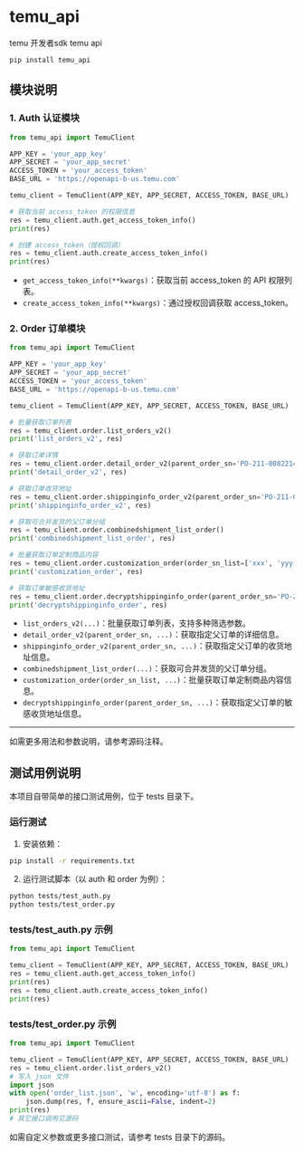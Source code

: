 # temu_api
temu 开发者sdk temu api
```shell
pip install temu_api
```

## 模块说明


### 1. Auth 认证模块

```python
from temu_api import TemuClient

APP_KEY = 'your_app_key'
APP_SECRET = 'your_app_secret'
ACCESS_TOKEN = 'your_access_token'
BASE_URL = 'https://openapi-b-us.temu.com'

temu_client = TemuClient(APP_KEY, APP_SECRET, ACCESS_TOKEN, BASE_URL)

# 获取当前 access_token 的权限信息
res = temu_client.auth.get_access_token_info()
print(res)

# 创建 access_token（授权回调）
res = temu_client.auth.create_access_token_info()
print(res)
```
- `get_access_token_info(**kwargs)`：获取当前 access_token 的 API 权限列表。
- `create_access_token_info(**kwargs)`：通过授权回调获取 access_token。

### 2. Order 订单模块

```python
from temu_api import TemuClient

APP_KEY = 'your_app_key'
APP_SECRET = 'your_app_secret'
ACCESS_TOKEN = 'your_access_token'
BASE_URL = 'https://openapi-b-us.temu.com'

temu_client = TemuClient(APP_KEY, APP_SECRET, ACCESS_TOKEN, BASE_URL)

# 批量获取订单列表
res = temu_client.order.list_orders_v2()
print('list_orders_v2', res)

# 获取订单详情
res = temu_client.order.detail_order_v2(parent_order_sn='PO-211-00822146499192890')
print('detail_order_v2', res)

# 获取订单收货地址
res = temu_client.order.shippinginfo_order_v2(parent_order_sn='PO-211-00822146499192890')
print('shippinginfo_order_v2', res)

# 获取可合并发货的父订单分组
res = temu_client.order.combinedshipment_list_order()
print('combinedshipment_list_order', res)

# 批量获取订单定制商品内容
res = temu_client.order.customization_order(order_sn_list=['xxx', 'yyy'])
print('customization_order', res)

# 获取订单敏感收货地址
res = temu_client.order.decryptshippinginfo_order(parent_order_sn='PO-211-20063653668472890')
print('decryptshippinginfo_order', res)
```
- `list_orders_v2(...)`：批量获取订单列表，支持多种筛选参数。
- `detail_order_v2(parent_order_sn, ...)`：获取指定父订单的详细信息。
- `shippinginfo_order_v2(parent_order_sn, ...)`：获取指定父订单的收货地址信息。
- `combinedshipment_list_order(...)`：获取可合并发货的父订单分组。
- `customization_order(order_sn_list, ...)`：批量获取订单定制商品内容信息。
- `decryptshippinginfo_order(parent_order_sn, ...)`：获取指定父订单的敏感收货地址信息。

---

如需更多用法和参数说明，请参考源码注释。

## 测试用例说明

本项目自带简单的接口测试用例，位于 tests 目录下。

### 运行测试

1. 安装依赖：
```bash
pip install -r requirements.txt
```

2. 运行测试脚本（以 auth 和 order 为例）：
```bash
python tests/test_auth.py
python tests/test_order.py
```

### tests/test_auth.py 示例
```python
from temu_api import TemuClient

temu_client = TemuClient(APP_KEY, APP_SECRET, ACCESS_TOKEN, BASE_URL)
res = temu_client.auth.get_access_token_info()
print(res)
res = temu_client.auth.create_access_token_info()
print(res)
```

### tests/test_order.py 示例
```python
from temu_api import TemuClient

temu_client = TemuClient(APP_KEY, APP_SECRET, ACCESS_TOKEN, BASE_URL)
res = temu_client.order.list_orders_v2()
# 写入 json 文件
import json
with open('order_list.json', 'w', encoding='utf-8') as f:
    json.dump(res, f, ensure_ascii=False, indent=2)
print(res)
# 其它接口调用见源码
```

如需自定义参数或更多接口测试，请参考 tests 目录下的源码。
